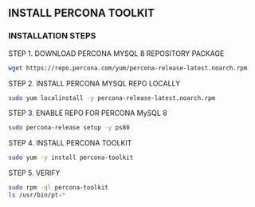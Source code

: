 ## INSTALL PERCONA TOOLKIT

### INSTALLATION STEPS
STEP 1. DOWNLOAD PERCONA MYSQL 8 REPOSITORY PACKAGE
```sh
wget https://repo.percona.com/yum/percona-release-latest.noarch.rpm
```

STEP 2. INSTALL PERCONA MYSQL REPO LOCALLY
```sh
sudo yum localinstall -y percona-release-latest.noarch.rpm
```

STEP 3. ENABLE REPO FOR PERCONA MySQL 8
```sh
sudo percona-release setup -y ps80
```

STEP 4. INSTALL PERCONA TOOLKIT
```sh
sudo yum -y install percona-toolkit
```

STEP 5. VERIFY
```sh
sudo rpm -ql percona-toolkit
ls /usr/bin/pt-*
```
